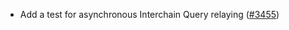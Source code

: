 - Add a test for asynchronous Interchain Query relaying
  ([\#3455](https://github.com/informalsystems/hermes/issues/3455))